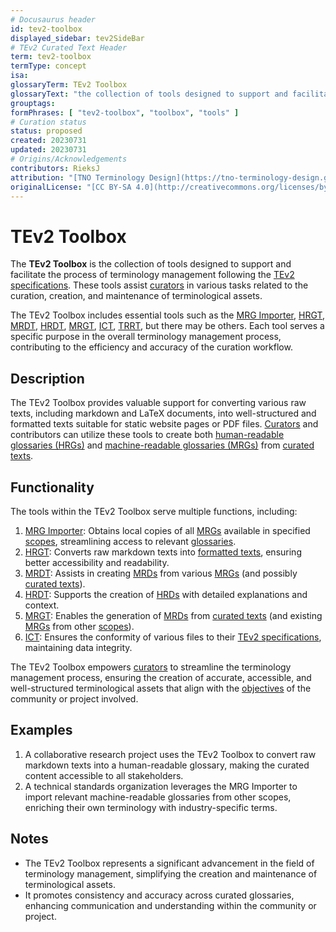 ```yaml
---
# Docusaurus header
id: tev2-toolbox
displayed_sidebar: tev2SideBar
# TEv2 Curated Text Header
term: tev2-toolbox
termType: concept
isa:
glossaryTerm: TEv2 Toolbox
glossaryText: "the collection of tools designed to support and facilitate the process of terminology management following the [TEv2 specifications](/docs/overview). These tools assist [curators](@) in various tasks related to the curation, creation, and maintenance of terminological assets."
grouptags:
formPhrases: [ "tev2-toolbox", "toolbox", "tools" ]
# Curation status
status: proposed
created: 20230731
updated: 20230731
# Origins/Acknowledgements
contributors: RieksJ
attribution: "[TNO Terminology Design](https://tno-terminology-design.github.io/tev2-specifications/docs)"
originalLicense: "[CC BY-SA 4.0](http://creativecommons.org/licenses/by-sa/4.0/?ref=chooser-v1)"
---
```


# TEv2 Toolbox

The **TEv2 Toolbox** is the collection of tools designed to support and facilitate the process of terminology management following the [TEv2 specifications](/docs/overview). These tools assist [curators](@) in various tasks related to the curation, creation, and maintenance of terminological assets.

The TEv2 Toolbox includes essential tools such as the [MRG Importer](@), [HRGT](@), [MRDT](@), [HRDT](@), [MRGT](@), [ICT](@), [TRRT](@), but there may be others. Each tool serves a specific purpose in the overall terminology management process, contributing to the efficiency and accuracy of the curation workflow.

## Description

The TEv2 Toolbox provides valuable support for converting various raw texts, including markdown and LaTeX documents, into well-structured and formatted texts suitable for static website pages or PDF files. [Curators](@) and contributors can utilize these tools to create both [human-readable glossaries (HRGs)](hrg@) and [machine-readable glossaries (MRGs)](mrg@) from [curated texts](@).

## Functionality

The tools within the TEv2 Toolbox serve multiple functions, including:

1. [MRG Importer](@): Obtains local copies of all [MRGs](@) available in specified [scopes](@), streamlining access to relevant [glossaries](@).
2. [HRGT](@): Converts raw markdown texts into [formatted texts](@), ensuring better accessibility and readability.
3. [MRDT](@): Assists in creating [MRDs](@) from various [MRGs](@) (and possibly [curated texts](@)).
4. [HRDT](@): Supports the creation of [HRDs](@) with detailed explanations and context.
5. [MRGT](@): Enables the generation of [MRDs](@) from [curated texts](@) (and existing [MRGs](@) from other [scopes](@)).
6. [ICT](@): Ensures the conformity of various files to their [TEv2 specifications](/docs-spec-files), maintaining data integrity.

The TEv2 Toolbox empowers [curators](@) to streamline the terminology management process, ensuring the creation of accurate, accessible, and well-structured terminological assets that align with the [objectives](@) of the community or project involved.

## Examples

1. A collaborative research project uses the TEv2 Toolbox to convert raw markdown texts into a human-readable glossary, making the curated content accessible to all stakeholders.
2. A technical standards organization leverages the MRG Importer to import relevant machine-readable glossaries from other scopes, enriching their own terminology with industry-specific terms.

## Notes

- The TEv2 Toolbox represents a significant advancement in the field of terminology management, simplifying the creation and maintenance of terminological assets.
- It promotes consistency and accuracy across curated glossaries, enhancing communication and understanding within the community or project.
